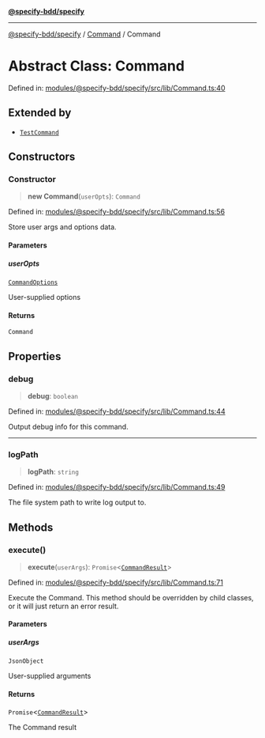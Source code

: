 [**@specify-bdd/specify**](../../README.md)

***

[@specify-bdd/specify](../../modules.md) / [Command](../README.md) / Command

# Abstract Class: Command

Defined in: [modules/@specify-bdd/specify/src/lib/Command.ts:40](https://github.com/specify-bdd/specify-core/blob/901907d0662170f02eae5f003164a5af893b99aa/modules/@specify-bdd/specify/src/lib/Command.ts#L40)

## Extended by

- [`TestCommand`](../../TestCommand/classes/TestCommand.md)

## Constructors

### Constructor

> **new Command**(`userOpts`): `Command`

Defined in: [modules/@specify-bdd/specify/src/lib/Command.ts:56](https://github.com/specify-bdd/specify-core/blob/901907d0662170f02eae5f003164a5af893b99aa/modules/@specify-bdd/specify/src/lib/Command.ts#L56)

Store user args and options data.

#### Parameters

##### userOpts

[`CommandOptions`](../interfaces/CommandOptions.md)

User-supplied options

#### Returns

`Command`

## Properties

### debug

> **debug**: `boolean`

Defined in: [modules/@specify-bdd/specify/src/lib/Command.ts:44](https://github.com/specify-bdd/specify-core/blob/901907d0662170f02eae5f003164a5af893b99aa/modules/@specify-bdd/specify/src/lib/Command.ts#L44)

Output debug info for this command.

***

### logPath

> **logPath**: `string`

Defined in: [modules/@specify-bdd/specify/src/lib/Command.ts:49](https://github.com/specify-bdd/specify-core/blob/901907d0662170f02eae5f003164a5af893b99aa/modules/@specify-bdd/specify/src/lib/Command.ts#L49)

The file system path to write log output to.

## Methods

### execute()

> **execute**(`userArgs`): `Promise`\<[`CommandResult`](../interfaces/CommandResult.md)\>

Defined in: [modules/@specify-bdd/specify/src/lib/Command.ts:71](https://github.com/specify-bdd/specify-core/blob/901907d0662170f02eae5f003164a5af893b99aa/modules/@specify-bdd/specify/src/lib/Command.ts#L71)

Execute the Command.  This method should be overridden by child
classes, or it will just return an error result.

#### Parameters

##### userArgs

`JsonObject`

User-supplied arguments

#### Returns

`Promise`\<[`CommandResult`](../interfaces/CommandResult.md)\>

The Command result

